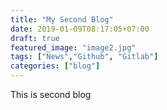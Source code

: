 ```yaml
---
title: "My Second Blog"
date: 2019-01-09T08:17:05+07:00
draft: true
featured_image: "image2.jpg"
tags: ["News","Github", "Gitlab"]
categories: ["blog"]
---
```


This is second blog
